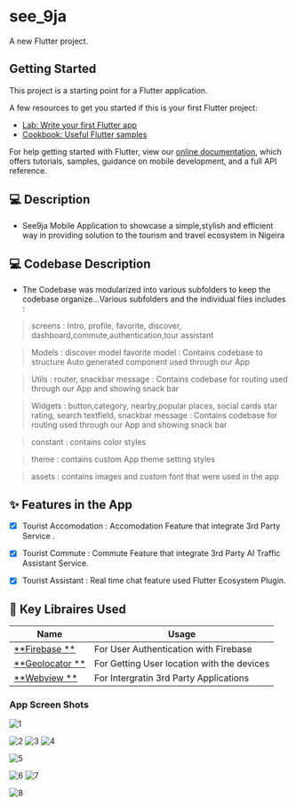 # see_9ja

A new Flutter project.

## Getting Started

This project is a starting point for a Flutter application.

A few resources to get you started if this is your first Flutter project:

- [Lab: Write your first Flutter app](https://flutter.dev/docs/get-started/codelab)
- [Cookbook: Useful Flutter samples](https://flutter.dev/docs/cookbook)

For help getting started with Flutter, view our
[online documentation](https://flutter.dev/docs), which offers tutorials,
samples, guidance on mobile development, and a full API reference.


## 💻 Description

-  See9ja Mobile Application to showcase a simple,stylish and efficient way in providing solution to the tourism and travel ecosystem in Nigeira 

## 💻 Codebase Description

- The Codebase was modularized into various subfolders to keep the codebase organize...Various subfolders and the individual files includes :

> screens  : Intro, profile, favorite, discover, dashboard,commute,authentication,tour assistant

> Models : discover model favorite model : Contains codebase to structure Auto generated component used through our App


> Utils : router, snackbar message : Contains codebase for routing used through our App and showing snack bar

> Widgets : button,category, nearby,popular places, social cards star rating, search textfield, snackbar message : Contains codebase for routing used through our App and showing snack bar

> constant : contains color styles

> theme : contains custom App theme setting styles

> assets : contains images and custom font that were used in the app


## ✨ Features in the App

- [x] Tourist Accomodation : Accomodation Feature that integrate 3rd Party Service .
- [x] Tourist Commute : Commute Feature that integrate 3rd Party AI Traffic Assistant Service.
- [x] Tourist Assistant : Real time chat feature used Flutter Ecosystem Plugin.


## 🔌 Key Libraires Used

| Name                                                    | Usage                                               |
| ------------------------------------------------------- | --------------------------------------------------- |
| [**Firebase **](https://pub.dev/packages/avatar_glow)       | For User Authentication with Firebase                             |
| [**Geolocator **](https://pub.dev/packages/geolocator)     |  For Getting User location with the devices    |
| [**Webview **](https://pub.dev/packages/geolocator)     |  For Intergratin 3rd Party Applications  |



### App Screen Shots


![1](https://user-images.githubusercontent.com/61213263/201655290-4a9bf78e-3540-4943-b5b5-5e700b065c6b.jpg)


![2](https://user-images.githubusercontent.com/61213263/201655305-7e053a80-c877-4bfc-8cb9-5eae0d5ec9ae.jpg)
![3](https://user-images.githubusercontent.com/61213263/201655310-c5a9504e-a09c-41d8-9d83-f46626cebd8a.jpg)
![4](https://user-images.githubusercontent.com/61213263/201655319-4dcc4d62-bb29-4d67-9b53-eb5a2bd8cec8.jpg)



![5](https://user-images.githubusercontent.com/61213263/201655377-34b65423-e6a0-4abb-9962-92765c914289.jpg)


![6](https://user-images.githubusercontent.com/61213263/201655384-855782d5-6133-45b6-baaf-fd8cfd50f105.jpg)
![7](https://user-images.githubusercontent.com/61213263/201655500-39e3e3f2-9a77-4874-977d-d8737c21dd46.jpg)

![8](https://user-images.githubusercontent.com/61213263/201655515-5d605351-bf8a-4799-9f2f-f5b2d875de7a.jpg)


